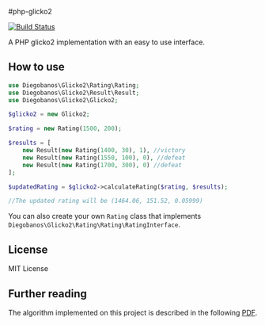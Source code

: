 #php-glicko2

[![Build Status](https://travis-ci.org/diegobanos/php-glicko2.svg?branch=master)](https://travis-ci.org/diegobanos/php-glicko2)

A PHP glicko2 implementation with an easy to use interface.

## How to use

```php
use Diegobanos\Glicko2\Rating\Rating;
use Diegobanos\Glicko2\Result\Result;
use Diegobanos\Glicko2\Glicko2;

$glicko2 = new Glicko2;

$rating = new Rating(1500, 200);

$results = [
    new Result(new Rating(1400, 30), 1), //victory
    new Result(new Rating(1550, 100), 0), //defeat
    new Result(new Rating(1700, 300), 0) //defeat
];

$updatedRating = $glicko2->calculateRating($rating, $results);

//The updated rating will be (1464.06, 151.52, 0.05999)
```

You can also create your own `Rating` class that implements `Diegobanos\Glicko2\Rating\Rating\RatingInterface`.

## License

MIT License

## Further reading

The algorithm implemented on this project is described in the following [PDF](http://www.glicko.net/glicko/glicko2.pdf).
